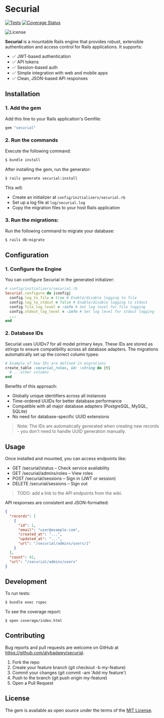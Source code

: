 # Securial

[![Tests](https://github.com/alybadawy/securial/actions/workflows/ci.yml/badge.svg)](https://github.com/alybadawy/securial/actions)
[![Coverage Status](https://coveralls.io/repos/github/AlyBadawy/Securial/badge.svg?branch=main)](https://coveralls.io/github/AlyBadawy/Securial?branch=main)

![License](https://img.shields.io/badge/license-MIT-blue)

**Securial** is a mountable Rails engine that provides robust, extensible authentication and access control for Rails applications. It supports:

- ✅ JWT-based authentication
- ✅ API tokens
- ✅ Session-based auth
- ✅ Simple integration with web and mobile apps
- ✅ Clean, JSON-based API responses

## Installation

### 1. Add the gem

Add this line to your Rails application's Gemfile:

```ruby
gem "securial"
```

### 2. Run the commands

Execute the following command:

```bash
$ bundle install
```

After installing the gem, run the generator:

```bash
$ rails generate securial:install
```

This will:

- Create an initializer at `config/initializers/securial.rb`
- Set up a log file at `log/securial.log`
- Copy the migration files to your host Rails application

### 3. Run the migrations:

Run the following command to migrate your database:

```bash
$ rails db:migrate
```

## Configuration

### 1. Configure the Engine

You can configure Securial in the generated initializer:

```ruby
# config/initializers/securial.rb
Securial.configure do |config|
  config.log_to_file = true # Enable/disable logging to file
  config.log_to_stdout = false # Enable/disable logging to stdout
  config.file_log_level = :info # Set log level for file logging
  config.stdout_log_level = :info # Set log level for stdout logging
  ...
end
```

### 2. Database IDs

Securial uses UUIDv7 for all model primary keys. These IDs are stored as strings to ensure compatibility across all database adapters. The migrations automatically set up the correct column types:

```ruby
# Example of how IDs are defined in migrations
create_table :securial_roles, id: :string do |t|
  # ...other columns
end
```

Benefits of this approach:

- Globally unique identifiers across all instances
- Time-ordered UUIDs for better database performance
- Compatible with all major database adapters (PostgreSQL, MySQL, SQLite)
- No need for database-specific UUID extensions

> Note: The IDs are automatically generated when creating new records - you don't need to handle UUID generation manually.

## Usage

Once installed and mounted, you can access endpoints like:

- GET /securial/status – Check service availability
- GET /securial/admins/roles – View roles
- POST /securial/sessions – Sign in (JWT or session)
- DELETE /securial/sessions – Sign out

> TODO: add a link to the API endpoints from the wiki.

API responses are consistent and JSON-formatted:

```json
{
  "records": [
    {
      "id": 1,
      "email": "user@example.com",
      "created_at": "...",
      "updated_at": "...",
      "url": "/securial/admins/users/1"
    }
  ],
  "count": 42,
  "url": "/securial/admins/users"
}
```

## Development

To run tests:

```bash
$ bundle exec rspec
```

To see the coverage report:

```
$ open coverage/index.html
```

## Contributing

Bug reports and pull requests are welcome on GitHub at https://github.com/alybadawy/securial.

1. Fork the repo
2. Create your feature branch (git checkout -b my-feature)
3. Commit your changes (git commit -am 'Add my feature')
4. Push to the branch (git push origin my-feature)
5. Open a Pull Request

## License

The gem is available as open source under the terms of the [MIT License](https://opensource.org/licenses/MIT).
